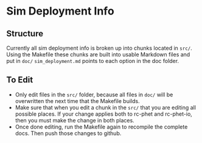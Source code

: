 
# Sim Deployment Info

## Structure
Currently all sim deployment info is broken up into chunks located in `src/`.
Using the Makefile these chunks are built into usable Markdown files and put in `doc/`
`sim_deployment.md` points to each option in the doc folder. 

## To Edit
- Only edit files in the `src/` folder, because all files in `doc/` will be overwritten the next 
time that the Makefile builds.
- Make sure that when you edit a chunk in the `src/` that you are editing all possible places. If your
change applies both to rc-phet and rc-phet-io, then you must make the change in both places.
- Once done editing, run the Makefile again to recompile the complete docs. Then push those changes to github.




